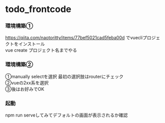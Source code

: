 # todo_frontcode
### 環境構築①
https://qiita.com/naotoritty/items/77bef5021cad5feba00d
でvuecliプロジェクトをインストール  
vue create プロジェクト名までやる  

### 環境構築②
①manually selectを選択 最初の選択肢はrouterにチェック  
②vueの2xx系を選択  
③後はお好みでOK  

### 起動
npm run serveしてみてデフォルトの画面が表示されるか確認  
